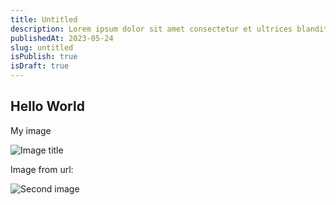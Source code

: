 ```yaml
---
title: Untitled
description: Lorem ipsum dolor sit amet consectetur et ultrices blandit neque ege
publishedAt: 2023-05-24
slug: untitled
isPublish: true
isDraft: true
---
```

## Hello World



M﻿y image

![](/images/screenshot-2025-10-23-at-21.18.10.png "Image title")



I﻿mage from url:

![](https://kunaproductions.com/img/portfolio/portfolio00200.webp "Second image")